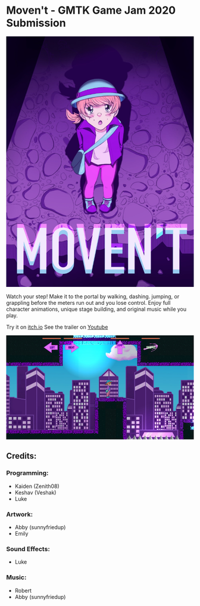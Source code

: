 # Moven't - GMTK Game Jam 2020 Submission
![Logo](/docs/splash.jpg)

Watch your step! Make it to the portal by walking, dashing. jumping, or grappling before the meters run out and you lose control. Enjoy full character animations, unique stage building, and original music while you play.

Try it on [itch.io](https://zenith08.itch.io/movent)
See the trailer on [Youtube](https://youtu.be/LaHFk0rwL_c)

![Gameplay](/docs/gameplay.jpg)

## Credits:
### Programming:
- Kaiden (Zenith08)
- Keshav (Veshak)
- Luke
### Artwork:
- Abby (sunnyfriedup)
- Emily
### Sound Effects:
- Luke
### Music:
- Robert
- Abby (sunnyfriedup)

